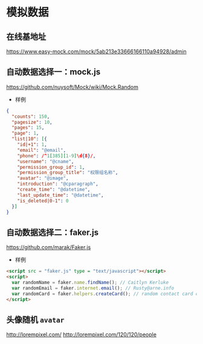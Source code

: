 # 模拟数据

## 在线基地址

https://www.easy-mock.com/mock/5ab213e33666166110a94928/admin

## 自动数据选择一：mock.js

https://github.com/nuysoft/Mock/wiki/Mock.Random

* 样例

```json
{
  "counts": 150,
  "pagesize": 10,
  "pages": 15,
  "page": 1,
  "list|10": [{
    "id|+1": 1,
    "email": "@email",
    "phone": /^1[385][1-9]\d{8}/,
    "username": "@cname",
    "permission_group_id": 1,
    "permission_group_title": "权限组名称",
    "avatar": "@image",
    "introduction": "@cparagraph",
    "create_time": "@datetime",
    "last_update_time": "@datetime",
    "is_deleted|0-1": 0
  }]
}
```

## 自动数据选择二：faker.js

https://github.com/marak/Faker.js

* 样例

```html
<script src = "faker.js" type = "text/javascript"></script>
<script>
  var randomName = faker.name.findName(); // Caitlyn Kerluke
  var randomEmail = faker.internet.email(); // Rusty@arne.info
  var randomCard = faker.helpers.createCard(); // random contact card containing many properties
</script>
```

## 头像随机 `avatar`

http://lorempixel.com/
http://lorempixel.com/120/120/people
